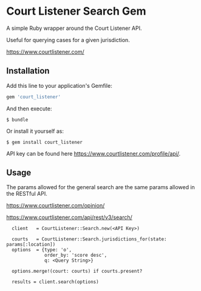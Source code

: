 # Court Listener Search Gem

A simple Ruby wrapper around the Court Listener API.

Useful for querying cases for a given jurisdiction.

https://www.courtlistener.com/

## Installation

Add this line to your application's Gemfile:

```ruby
gem 'court_listener'
```

And then execute:

    $ bundle

Or install it yourself as:

    $ gem install court_listener
    
API key can be found here https://www.courtlistener.com/profile/api/.    

## Usage

The params allowed for the general search are the same params allowed in the RESTful API.

https://www.courtlistener.com/opinion/

https://www.courtlistener.com/api/rest/v3/search/

```
  client   = CourtListener::Search.new(<API Key>)

  courts   = CourtListener::Search.jurisdictions_for(state: params[:location])   
  options  = {type: 'o', 
              order_by: 'score desc',
              q: <Query String>}

  options.merge!(court: courts) if courts.present?

  results = client.search(options)
```          
